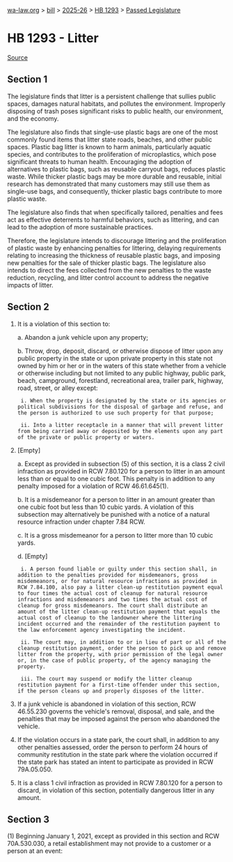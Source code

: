 [wa-law.org](/) > [bill](/bill/) > [2025-26](/bill/2025-26/) > [HB 1293](/bill/2025-26/hb/1293/) > [Passed Legislature](/bill/2025-26/hb/1293/S.PL/)

# HB 1293 - Litter

[Source](http://lawfilesext.leg.wa.gov/biennium/2025-26/Pdf/Bills/House%20Passed%20Legislature/1293-S.PL.pdf)

## Section 1
The legislature finds that litter is a persistent challenge that sullies public spaces, damages natural habitats, and pollutes the environment. Improperly disposing of trash poses significant risks to public health, our environment, and the economy.

The legislature also finds that single-use plastic bags are one of the most commonly found items that litter state roads, beaches, and other public spaces. Plastic bag litter is known to harm animals, particularly aquatic species, and contributes to the proliferation of microplastics, which pose significant threats to human health. Encouraging the adoption of alternatives to plastic bags, such as reusable carryout bags, reduces plastic waste. While thicker plastic bags may be more durable and reusable, initial research has demonstrated that many customers may still use them as single-use bags, and consequently, thicker plastic bags contribute to more plastic waste.

The legislature also finds that when specifically tailored, penalties and fees act as effective deterrents to harmful behaviors, such as littering, and can lead to the adoption of more sustainable practices.

Therefore, the legislature intends to discourage littering and the proliferation of plastic waste by enhancing penalties for littering, delaying requirements relating to increasing the thickness of reusable plastic bags, and imposing new penalties for the sale of thicker plastic bags. The legislature also intends to direct the fees collected from the new penalties to the waste reduction, recycling, and litter control account to address the negative impacts of litter.

## Section 2
1. It is a violation of this section to:

    a. Abandon a junk vehicle upon any property;

    b. Throw, drop, deposit, discard, or otherwise dispose of litter upon any public property in the state or upon private property in this state not owned by him or her or in the waters of this state whether from a vehicle or otherwise including but not limited to any public highway, public park, beach, campground, forestland, recreational area, trailer park, highway, road, street, or alley except:

        i. When the property is designated by the state or its agencies or political subdivisions for the disposal of garbage and refuse, and the person is authorized to use such property for that purpose;

        ii. Into a litter receptacle in a manner that will prevent litter from being carried away or deposited by the elements upon any part of the private or public property or waters.

2. [Empty]

    a. Except as provided in subsection (5) of this section, it is a class 2 civil infraction as provided in RCW 7.80.120 for a person to litter in an amount less than or equal to one cubic foot. This penalty is in addition to any penalty imposed for a violation of RCW 46.61.645(1).

    b. It is a misdemeanor for a person to litter in an amount greater than one cubic foot but less than 10 cubic yards. A violation of this subsection may alternatively be punished with a notice of a natural resource infraction under chapter 7.84 RCW.

    c. It is a gross misdemeanor for a person to litter more than 10 cubic yards.

    d. [Empty]

        i. A person found liable or guilty under this section shall, in addition to the penalties provided for misdemeanors, gross misdemeanors, or for natural resource infractions as provided in RCW 7.84.100, also pay a litter clean-up restitution payment equal to four times the actual cost of cleanup for natural resource infractions and misdemeanors and two times the actual cost of cleanup for gross misdemeanors. The court shall distribute an amount of the litter clean-up restitution payment that equals the actual cost of cleanup to the landowner where the littering incident occurred and the remainder of the restitution payment to the law enforcement agency investigating the incident.

        ii. The court may, in addition to or in lieu of part or all of the cleanup restitution payment, order the person to pick up and remove litter from the property, with prior permission of the legal owner or, in the case of public property, of the agency managing the property.

        iii. The court may suspend or modify the litter cleanup restitution payment for a first-time offender under this section, if the person cleans up and properly disposes of the litter.

3. If a junk vehicle is abandoned in violation of this section, RCW 46.55.230 governs the vehicle's removal, disposal, and sale, and the penalties that may be imposed against the person who abandoned the vehicle.

4. If the violation occurs in a state park, the court shall, in addition to any other penalties assessed, order the person to perform 24 hours of community restitution in the state park where the violation occurred if the state park has stated an intent to participate as provided in RCW 79A.05.050.

5. It is a class 1 civil infraction as provided in RCW 7.80.120 for a person to discard, in violation of this section, potentially dangerous litter in any amount.

## Section 3
(1) Beginning January 1, 2021, except as provided in this section and RCW 70A.530.030, a retail establishment may not provide to a customer or a person at an event:
